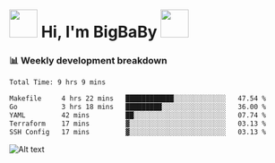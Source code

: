 <!-- Title -->
<h1>
    <img src="https://media.tenor.com/TlyRveJkgo4AAAAi/cloud-cloud-strife.gif" width="50"/>
    Hi, I'm BigBaBy
    <img src="https://media.tenor.com/TlyRveJkgo4AAAAi/cloud-cloud-strife.gif" width="50"/>
</h1>

<h3> 📊 Weekly development breakdown </h3>
<!-- waka-readme-stats -->

<!--START_SECTION:waka-->

```txt
Total Time: 9 hrs 9 mins

Makefile     4 hrs 22 mins   ████████████░░░░░░░░░░░░░   47.54 %
Go           3 hrs 18 mins   █████████░░░░░░░░░░░░░░░░   36.00 %
YAML         42 mins         ██░░░░░░░░░░░░░░░░░░░░░░░   07.74 %
Terraform    17 mins         ▓░░░░░░░░░░░░░░░░░░░░░░░░   03.13 %
SSH Config   17 mins         ▓░░░░░░░░░░░░░░░░░░░░░░░░   03.13 %
```

<!--END_SECTION:waka-->

![Alt text](https://spotify-recently-played-readme.vercel.app/api?user=21b7yx6vkj66csord5swswvza&count=10&width=1000)

